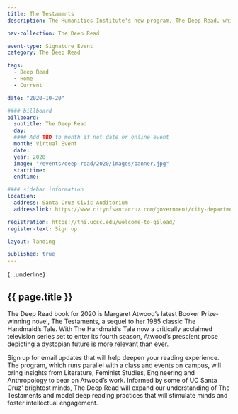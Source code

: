 ```yaml
---
title: The Testaments
description: The Humanities Institute's new program, The Deep Read, which invites curious minds to think deeply and engage virtually about literature and art. Our first Deep Read is Atwood's The Testaments. You can sign up to receive weeks of digital programming and prepare for Margaret Atwood's future visit to UC Santa Cruz.

nav-collection: The Deep Read

event-type: Signature Event
category: The Deep Read

tags:
  - Deep Read
  - Home
  - Current

date: "2020-10-20"

#### billboard
billboard:
  subtitle: The Deep Read
  day: 
  #### Add TBD to month if not date or online event
  month: Virtual Event
  date: 
  year: 2020
  image: "/events/deep-read/2020/images/banner.jpg"
  starttime: 
  endtime: 

#### sidebar information
location:
  address: Santa Cruz Civic Auditorium
  addresslink: https://www.cityofsantacruz.com/government/city-departments/parks-recreation/civic-auditorium

registration: https://thi.ucsc.edu/welcome-to-gilead/
register-text: Sign up

layout: landing

published: true
---
```


{: .underline}
## {{ page.title }}

The Deep Read book for 2020 is Margaret Atwood’s latest Booker Prize-winning novel, The Testaments, a sequel to her 1985 classic The Handmaid’s Tale. With The Handmaid’s Tale now a critically acclaimed television series set to enter its fourth season, Atwood’s prescient prose depicting a dystopian future is more relevant than ever.

Sign up for email updates that will help deepen your reading experience. The program, which runs parallel with a class and events on campus, will bring insights from Literature, Feminist Studies, Engineering and Anthropology to bear on Atwood’s work. Informed by some of UC Santa Cruz’ brightest minds, The Deep Read will expand our understanding of The Testaments  and model deep reading practices that will stimulate minds and foster intellectual engagement.

